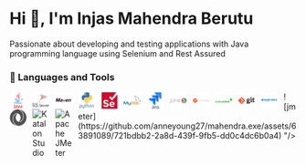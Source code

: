 # Hi 👋, I'm Injas Mahendra Berutu

Passionate about developing and testing applications with Java programming language using Selenium and Rest Assured


### 🧰 Languages and Tools
<img align="left" alt="Java" width="30px" style="padding-right:10px;" src="https://github.com/devicons/devicon/blob/v2.16.0/icons/java/java-original-wordmark.svg"/>
<img align="left" alt="Microsoft SQL Server" width="30px" style="padding-right:10px;" src="https://github.com/devicons/devicon/blob/v2.16.0/icons/microsoftsqlserver/microsoftsqlserver-original-wordmark.svg"/>
<img align="left" alt="Maven" width="30px" style="padding-right:10px;" src="https://github.com/devicons/devicon/blob/v2.16.0/icons/maven/maven-original-wordmark.svg"/>
<img align="left" alt="Python" width="30px" style="padding-right:10px;" src="https://github.com/devicons/devicon/blob/v2.16.0/icons/python/python-original-wordmark.svg"/>
<img align="left" alt="Selenium" width="30px" style="padding-right:10px;" src="https://github.com/devicons/devicon/blob/v2.16.0/icons/selenium/selenium-original.svg"/>
<img align="left" alt="MySQL" width="30px" style="padding-right:10px;" src="https://github.com/devicons/devicon/blob/v2.16.0/icons/mysql/mysql-original-wordmark.svg"/>
<img align="left" alt="JIRA" width="30px" style="padding-right:10px;" src="https://github.com/devicons/devicon/blob/v2.16.0/icons/jira/jira-original-wordmark.svg"/>
<img align="left" alt="JUnit" width="30px" style="padding-right:10px;" src="https://github.com/devicons/devicon/blob/v2.16.0/icons/junit/junit-original-wordmark.svg"/>
<img align="left" alt="Postman" width="30px" style="padding-right:10px;" src="https://github.com/devicons/devicon/blob/v2.16.0/icons/postman/postman-original-wordmark.svg"/>
<img align="left" alt="Cucumber" width="30px" style="padding-right:10px;" src="https://github.com/devicons/devicon/blob/v2.16.0/icons/cucumber/cucumber-plain-wordmark.svg"/>
<img align="left" alt="Github" width="30px" style="padding-right:10px;" src="https://github.com/devicons/devicon/blob/v2.16.0/icons/git/git-original-wordmark.svg"/>
<img align="left" alt="IntellijIDEA" width="30px" style="padding-right:10px;" src="https://github.com/devicons/devicon/blob/v2.16.0/icons/intellij/intellij-plain-wordmark.svg"/>
<img align="left" alt="JSON" width="30px" style="padding-right:10px;" src="https://github.com/devicons/devicon/blob/v2.16.0/icons/json/json-plain.svg"/>
<img align="left" alt="Katalon Studio" width="30px" style="padding-right:10px;" src="https://upload.wikimedia.org/wikipedia/commons/e/e4/Katalon-logo-vector.svg"/>
<img align="left" alt="Apache JMeter" width="30px" style="padding-right:10px;" src="<svg viewBox="4.9110000000000005 7.42 87.089 94.67999999999999" xmlns="http://www.w3.org/2000/svg" xmlns:xlink="http://www.w3.org/1999/xlink" width="2354" height="2500"><linearGradient id="a"><stop offset="0" stop-color="#f69923"/><stop offset=".312" stop-color="#f79a23"/><stop offset=".838" stop-color="#e97826"/></linearGradient><linearGradient id="d" gradientTransform="scale(.4025 -.4025) rotate(65.001 -7953.53 18079.908)" gradientUnits="userSpaceOnUse" x1="-21001.777" x2="-20998.098" xlink:href="#a" y1="3060.937" y2="3056.635"/><linearGradient id="b"><stop offset=".323" stop-color="#9e2064"/><stop offset=".63" stop-color="#c92037"/><stop offset=".751" stop-color="#cd2335"/><stop offset="1" stop-color="#e97826"/></linearGradient><linearGradient id="e" gradientTransform="scale(.4025 -.4025) rotate(65.001 -7953.53 18079.908)" gradientUnits="userSpaceOnUse" x1="-21069.422" x2="-21043.174" xlink:href="#b" y1="3062.145" y2="3062.145"/><linearGradient id="c"><stop offset="0" stop-color="#282662"/><stop offset=".095" stop-color="#662e8d"/><stop offset=".788" stop-color="#9f2064"/><stop offset=".949" stop-color="#cd2032"/></linearGradient><linearGradient id="f" gradientTransform="scale(.4025 -.4025) rotate(65.001 -7953.53 18079.908)" gradientUnits="userSpaceOnUse" x1="-21061.549" x2="-21045.908" xlink:href="#c" y1="3055.592" y2="3055.592"/><linearGradient id="g" gradientTransform="scale(.4025 -.4025) rotate(65.001 -7953.53 18079.908)" gradientUnits="userSpaceOnUse" x1="-21065.758" x2="-21039.51" xlink:href="#b" y1="3062.748" y2="3062.748"/><linearGradient id="h" gradientTransform="scale(.4025 -.4025) rotate(65.001 -7953.53 18079.908)" gradientUnits="userSpaceOnUse" x1="-21061.002" x2="-21047.209" xlink:href="#c" y1="3061.854" y2="3061.854"/><linearGradient id="i" gradientTransform="scale(.4025 -.4025) rotate(65.001 -7953.53 18079.908)" gradientUnits="userSpaceOnUse" x1="-21065.758" x2="-21039.51" xlink:href="#b" y1="3055.999" y2="3055.999"/><linearGradient id="j" gradientTransform="scale(.4025 -.4025) rotate(65.001 -7953.53 18079.908)" gradientUnits="userSpaceOnUse" x1="-21069.803" x2="-21043.557" xlink:href="#b" y1="3056.326" y2="3056.326"/><linearGradient id="k" gradientTransform="scale(.4025 -.4025) rotate(65.001 -7953.53 18079.908)" gradientUnits="userSpaceOnUse" x1="-21065.758" x2="-21039.51" xlink:href="#b" y1="3053.978" y2="3053.978"/><linearGradient id="l" gradientTransform="scale(.4025 -.4025) rotate(65.001 -7953.53 18079.908)" gradientUnits="userSpaceOnUse" x1="-21065.758" x2="-21039.51" xlink:href="#b" y1="3054.215" y2="3054.215"/><linearGradient id="m" gradientTransform="scale(1 -1) rotate(65.001 -2769.486 7027.482)" gradientUnits="userSpaceOnUse" x1="-7637.99" x2="-7635.345" xlink:href="#a" y1="1444.03" y2="1444.03"/><linearGradient id="n" gradientUnits="userSpaceOnUse" x1="89.71" x2="90.583" xlink:href="#b" y1="95.468" y2="95.468"/><linearGradient id="o" gradientUnits="userSpaceOnUse" x1="90.771" x2="92.029" xlink:href="#b" y1="95.468" y2="95.468"/><path d="M59.3 35.3c-.4.2-1.1.9-1.9 1.9l.7 1.4c.5-.7 1.1-1.4 1.6-2l.1-.1-.1.1c-.2.2-.7.8-1.5 2 .8 0 1.9-.2 2.9-.4.3-1.6-.3-2.3-.3-2.3s-.7-1.1-1.5-.6z" fill="url(#d)" transform="matrix(.40251 0 0 .40251 -15.779 -6.852)"/><path d="M7.567 10.577h-.04zM7.245 11.583h-.08zM5.192 13.878c0-.04 0-.04 0 0 .08-.202.161-.363.202-.524.08-.201.16-.362.2-.523.081-.201.162-.362.202-.523.08-.161.161-.363.242-.524.08-.12.12-.281.16-.402 0-.04.041-.08.041-.12l.12-.242c.04-.08.081-.161.121-.202 0-.04.04-.04.04-.08h-.04l-.04-.04c-.04.12-.12.2-.16.322-.041.08-.041.12-.081.2-.08.162-.161.363-.242.524s-.16.362-.241.523-.161.363-.202.524c-.08.16-.16.362-.2.523-.081.161-.162.362-.202.523 0 .04-.04.08-.04.121-.04.161-.121.282-.161.403l.04.08h.04c.08-.241.12-.402.201-.563z" fill="none"/><g fill="#be202e"><path d="M7.084 12.106h-.12.08z"/><path d="M7.084 12.106h-.12.08z" opacity=".35"/><path d="M7.165 11.623h.08c0-.04-.04-.04-.08 0z"/><path d="M7.165 11.623h.08c0-.04-.04-.04-.08 0z" opacity=".35"/></g><path d="M55.9 42.2c.2-.4.5-.8.7-1.2s.5-.8.7-1.2v-.1c.2-.4.5-.8.7-1.1l-.7-1.4-.2.2c-.2.3-.4.6-.7.9s-.5.7-.8 1.1c-.2.4-.5.7-.8 1.1-.2.3-.4.7-.6 1l1 1.9c.3-.4.5-.8.7-1.2z" fill="url(#e)" transform="matrix(.40251 0 0 .40251 -15.779 -6.852)"/><path d="M51.5 53c-.1.4-.3.7-.4 1.1 0 .1 0 .1-.1.2-.1.2-.2.5-.3 1 .3.1.5.5.7.9 0-.4-.2-.8-.5-1.1 1.4.1 2.6-.3 3.2-1.3.1-.1.1-.2.2-.3-.3.4-.6.5-1.3.5 1-.4 1.5-.9 1.9-1.6.1-.2.2-.3.3-.5-.9.9-1.8 1.1-2.9.9l-.8.1c.1 0 0 0 0 .1z" fill="url(#f)" transform="matrix(.40251 0 0 .40251 -15.779 -6.852)"/><path d="M51.9 51.3c.2-.4.3-.9.5-1.3s.3-.9.5-1.3.4-.9.5-1.3c.2-.4.4-.9.6-1.3s.4-.9.6-1.3c.1-.2.1-.3.2-.5.1-.3.3-.5.4-.8l-1-1.9v.1c-.2.4-.5.7-.7 1.1s-.4.8-.7 1.2c-.2.3-.4.7-.5 1 0 .1-.1.1-.1.2-.2.4-.4.9-.6 1.3-.2.5-.4.9-.5 1.3 0 .2-.1.5-.1.7-.1.2-.1.4-.2.6-.1.5-.3 1-.4 1.5l1 1.9c.1-.3.3-.7.4-1 0 0 0-.1.1-.2z" fill="url(#g)" transform="matrix(.40251 0 0 .40251 -15.779 -6.852)"/><path d="M50.4 50.7l-.3 1.8v.1c-.3-.5-1.1-1-1.1-1 .6.8 1 1.7 1.1 2.5-.3.1-.7 0-1.2-.2.5.5.9.6 1.1.6-.5 0-1 .4-1.5.7.7-.3 1.3-.4 1.7-.3-.7 1.9-1.3 4-2 6.2.2-.1.3-.2.4-.4.1-.4.9-3 2.1-6.5 0-.1.1-.2.1-.3v-.1c.1-.4.3-.7.4-1.1 0-.1.1-.2.1-.3z" fill="url(#h)" transform="matrix(.40251 0 0 .40251 -15.779 -6.852)"/><path d="M55.4 43.6c0 .1-.1.1-.1.2-.1.2-.2.4-.3.5l-.3.6c0 .1-.1.2-.1.3-.1.3-.3.6-.4 1-.2.4-.4.8-.6 1.3-.2.4-.4.9-.5 1.3-.2.4-.4.9-.5 1.3-.2.4-.3.8-.5 1.3v.1c-.2.4-.3.9-.5 1.3l.8-.1c.9-.1 2.2-.8 3-1.7.4-.4.7-.9 1-1.4.2-.4.4-.9.7-1.4.2-.4.4-.9.5-1.4-.2.1-.5.2-.7.3H56.6c.9-.3 1.4-1 1.8-1.8-.2.2-.6.4-1.1.5h-.2c.3-.1.6-.3.8-.4l.1-.1.2-.2.1-.1c.1-.1.2-.2.2-.3 0 0 0-.1.1-.1 0-.1.1-.1.1-.2.1-.2.2-.5.3-.7 0-.1.1-.2.1-.3v-.1c0-.1.1-.2.1-.2 0-.1 0-.2.1-.3s-.1 0-.1.1c-.3.2-.7.3-1.1.4l.7-.1-.8.1h-.1z" fill="url(#i)" transform="matrix(.40251 0 0 .40251 -15.779 -6.852)"/><path d="M58.2 38.6c-.2.3-.5.7-.7 1.1v.1c-.2.4-.5.8-.7 1.2s-.4.8-.7 1.3l-.6 1.2 2.5-.3c.7-.3 1-.6 1.3-1.1.1-.1.2-.2.2-.4.3-.4.5-.8.7-1.3.2-.4.4-.8.5-1.2.1-.2.2-.5.2-.7s.1-.3.1-.5c-.8.4-2 .6-2.8.6z" fill="url(#j)" transform="matrix(.40251 0 0 .40251 -15.779 -6.852)"/><path d="M7.004 12.106h-.08z" fill="#be202e"/><path d="M7.004 12.106h-.08z" fill="#be202e" opacity=".35"/><path d="M56.6 47.1h-.2z" fill="url(#k)" transform="matrix(.40251 0 0 .40251 -15.779 -6.852)"/><path d="M7.165 11.623c0-.04 0 0 0 0z" fill="#be202e"/><path d="M7.165 11.623c0-.04 0 0 0 0z" fill="#be202e" opacity=".35"/><path d="M57 45.9c0-.1 0 0 0 0z" fill="url(#l)" transform="matrix(.40251 0 0 .40251 -15.779 -6.852)"/><g fill="#b0afb0"><path d="M7.639 10.567v.153h-.03v-.153h-.062v-.031H7.7v.03z"/><path d="M7.853 10.597l-.061.092h-.03l-.062-.092v.123h-.03v-.184h.06l.062.092.061-.092h.062v.184h-.031z"/></g><path d="M67.4 102.1H67c-.1 0-.2 0-.3-.1v-1c.1 0 .2 0 .3.1h.6c.1 0 .2-.1.3-.1l.2-.2c0-.1.1-.2.1-.4V95h1.2v5.4c0 .3 0 .6-.1.8s-.2.4-.4.6-.4.3-.6.3c-.4-.1-.7 0-.9 0" fill="url(#m)" transform="translate(-58.114 -84.574)"/><path d="M13.986 15.826l-1.2-4.4v4.4h-1.1v-5.6h1.6l1.2 4.3 1.3-4.3h1.6v5.6h-1.1v-2.6-.2-.3-.3-.3-.7l-1.3 4.4zM19.886 12.326c-.2 0-.4.1-.5.2s-.2.4-.2.7h1.5v-.4c0-.1-.1-.2-.1-.3l-.2-.2h-.5m.1 3.6c-.3 0-.6 0-.8-.1-.3-.1-.5-.2-.7-.4s-.3-.4-.4-.7-.2-.6-.2-1 0-.7.1-1 .2-.5.4-.7.4-.3.6-.4.5-.1.8-.1.5 0 .8.1c.2.1.4.2.6.4s.3.4.4.6.1.5.1.8v.6h-2.6c0 .2 0 .3.1.4 0 .1.1.2.2.3s.2.2.3.2.3.1.4.1h.4c.1 0 .2 0 .3-.1.1 0 .2-.1.3-.1s.2-.1.3-.1v.9c-.1.1-.2.1-.3.1s-.2.1-.3.1-.2 0-.4.1h-.4M24.086 15.026h.3c.1 0 .2-.1.3-.1v.9c-.1.1-.2.1-.4.1s-.3.1-.5.1-.4 0-.5-.1-.3-.1-.4-.2-.2-.3-.3-.4c-.1-.2-.1-.4-.1-.7v-2.2h-.6v-.5l.6-.4.3-.9h.7v.9h1v.9h-1v2.1c0 .2 0 .3.1.4.2 0 .3.1.5.1M26.886 12.326c-.2 0-.4.1-.5.2s-.2.4-.2.7h1.5v-.4c0-.1-.1-.2-.1-.3l-.2-.2h-.5m.1 3.6c-.3 0-.6 0-.8-.1s-.5-.2-.7-.4-.3-.4-.4-.7-.2-.6-.2-1 0-.7.1-1 .2-.5.4-.7.4-.3.6-.4.5-.1.8-.1.5 0 .8.1c.2.1.4.2.6.4s.3.4.4.6.1.5.1.8v.6h-2.6c0 .2 0 .3.1.4 0 .1.1.2.2.3s.2.2.3.2.3.1.4.1h.4c.1 0 .2 0 .3-.1.1 0 .2-.1.3-.1s.2-.1.3-.1v.9c-.1.1-.2.1-.3.1s-.2.1-.3.1-.2 0-.4.1h-.4M31.286 11.526h.4v1.1h-.4c-.2 0-.3 0-.4.1-.1 0-.2.1-.3.2s-.2.2-.2.3-.1.3-.1.5v2.2h-1.2v-4.3h.8l.2.6h.1c.1-.1.1-.2.2-.3l.2-.2c.1-.1.2-.1.3-.1.1-.1.2-.1.4-.1"/><path d="M90.3 96.1H90v-1h-.3v-.2h.9v.2h-.3z" fill="url(#n)" transform="translate(-58.114 -84.574)"/><path d="M91.3 96.1l-.3-1v1.1h-.2V95h.4l.3.9.3-.9h.2v1.2h-.2v-.6-.1-.1-.2l-.3 1h-.2" fill="url(#o)" transform="translate(-58.114 -84.574)"/><g fill="#d22128"><path d="M9.945 9.443l.837-1.987h.174l.837 1.987h-.21l-.243-.628h-.907l-.244.628h-.244zm.907-1.778l-.419.976h.802zM12.002 9.443V7.456h.837c.348 0 .592.314.592.627s-.244.628-.558.628h-.662v.732zm.174-.941h.628c.244 0 .383-.21.383-.454s-.174-.453-.418-.453h-.628v.907zM13.292 9.443l.836-1.987h.174l.837 1.987h-.21l-.243-.628h-.906l-.244.628zm.94-1.778l-.418.976h.802zM16.08 7.421c.349 0 .628.174.732.418l-.174.105c-.14-.279-.384-.349-.593-.349-.488 0-.732.419-.732.837 0 .453.314.836.732.836.21 0 .488-.104.628-.383l.174.07c-.14.313-.488.453-.802.453-.557 0-.94-.523-.94-1.046.034-.418.383-.94.975-.94zM18.694 7.421v1.987h-.209v-.941h-1.15v.94h-.21V7.422h.21v.871h1.185v-.87zM20.507 9.234v.174h-1.325V7.42h1.325v.174H19.39v.732h.976v.175h-.976v.766h1.116z"/></g></svg>![jmeter](https://github.com/anneyoung27/mahendra.exe/assets/63891089/721bdbb2-2a8d-439f-9fb5-dd0c4dc6b0a4)
"/>

